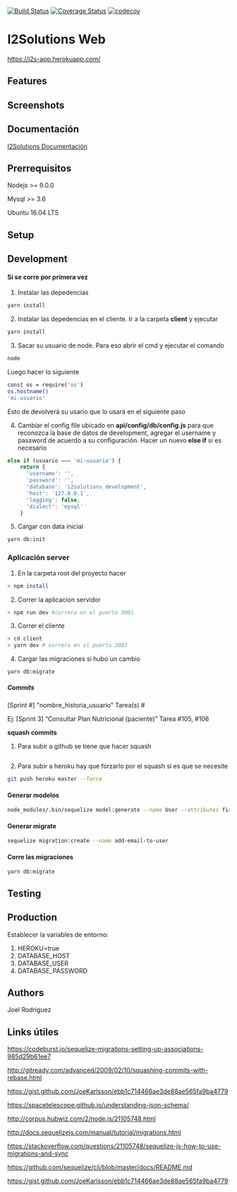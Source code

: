 <!-- https://blog.risingstack.com/
  node-js-project-structure-tutorial-node-js-at-scale/ -->

[![Build Status](https://travis-ci.org/joelerll/i2solutions-web.svg?branch=master)](https://travis-ci.org/joelerll/i2solutions-web)
[![Coverage Status](https://coveralls.io/repos/github/joelerll/i2solutions-web/badge.svg?branch=master)](https://coveralls.io/github/joelerll/i2solutions-web?branch=master)
[![codecov](https://codecov.io/gh/joelerll/i2solutions-web/branch/master/graph/badge.svg)](https://codecov.io/gh/joelerll/i2solutions-web)


# I2Solutions Web

https://i2s-app.herokuapp.com/

## Features

## Screenshots

## Documentación
[I2Solutions Documentación](https://i2solutions.gitbook.io/docs)

## Prerrequisitos

Nodejs >= 9.0.0

Mysql >= 3.6

Ubuntu 16.04 LTS

## Setup


## Development

#### Si se corre por primera vez

1. Instalar las depedencias

```sh
yarn install
```

2. Instalar las depedencias en el cliente. Ir a la carpeta __client__ y ejecutar

```sh
yarn install
```

3. Sacar su usuario de node. Para eso abrir el cmd y ejecutar el comando

```sh
node
```

Luego hacer lo siguiente

```sh
const os = require('os')
os.hostname()
'mi-usuario'
```

Esto de devolverá su usario que lo usará en el siguiente paso

4. Cambiar el config file ubicado en __api/config/db/config.js__ para que reconozca la base de datos de development, agregar el username y password de acuerdo a su configuración. Hacer un nuevo __else if__ si es necesario

```js
else if (usuario === 'mi-usuario') {
    return {
      'username': '',
      'password': '',
      'database': 'i2solutions_development',
      'host': '127.0.0.1',
      'logging': false,
      'dialect': 'mysql'
    }
```

5. Cargar con data inicial

```sh
yarn db:init
```

### Aplicación server

1. En la carpeta root del proyecto hacer

```sh
> npm install
```

2. Correr la aplicacion servidor

```sh
> npm run dev #correra en el puerto 3001
```

3. Correr el cliente

```sh
> cd client
> yarn dev # correra en el puerto 3002
```

4. Cargar las migraciones si hubo un cambio
```
yarn db:migrate
```


##### Commits 

[Sprint #] "nombre_historia_usuario" Tarea(s) #

Ej: [Sprint 3] “Consultar Plan Nutricional (paciente)” Tarea #105, #106

__squash commits__

1. Para subir a github se tiene que hacer squash
```sh
```


2. Para subir a heroku hay que forzarlo por el squash si es que se necesite

```sh
git push heroku master --force
```

#### Generar modelos

```sh
node_modules/.bin/sequelize model:generate --name User --attributes firstName:string
```

#### Generar migrate

```sh
sequelize migration:create --name add-email-to-user
```

#### Corre las migraciones

```
yarn db:migrate
```

## Testing


## Production

Establecer la variables de entorno:

1. HEROKU=true
2. DATABASE_HOST
3. DATABASE_USER
4. DATABASE_PASSWORD

## Authors

Joel Rodriguez

## Links útiles

https://codeburst.io/sequelize-migrations-setting-up-associations-985d29b61ee7

http://gitready.com/advanced/2009/02/10/squashing-commits-with-rebase.html

https://gist.github.com/JoeKarlsson/ebb1c714466ae3de88ae565fa9ba4779

https://spacetelescope.github.io/understanding-json-schema/

http://corpus.hubwiz.com/2/node.js/21105748.html

http://docs.sequelizejs.com/manual/tutorial/migrations.html

https://stackoverflow.com/questions/21105748/sequelize-js-how-to-use-migrations-and-sync

https://github.com/sequelize/cli/blob/master/docs/README.md

https://gist.github.com/JoeKarlsson/ebb1c714466ae3de88ae565fa9ba4779